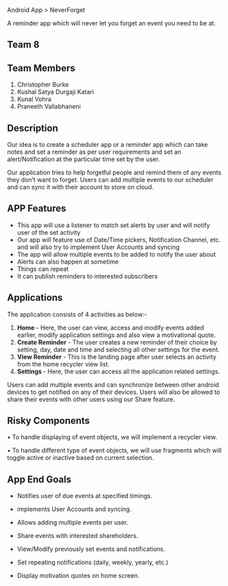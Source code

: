 Android App  > NeverForget




A reminder app which will never let you forget an event you need to be at.
## Team 8
## Team Members
 1. Christopher Burke
 2. Kushal Satya Durgaji Katari
 3. Kunal Vohra
 4. Praneeth Vallabhaneni

 ## Description
Our idea is to create a scheduler app or a reminder app which can take notes and set a reminder as per user requirements and set an alert/Notification at the particular time set by the user.

Our application tries to help forgetful people and remind them of any events they don’t want to forget. Users can add multiple events to our scheduler and can sync it with their account to store on cloud.

## APP Features
-	This app will use a listener to match set alerts by user and will notify user of the set activity
-	Our app will feature use of Date/Time pickers, Notification Channel, etc. and will also try to implement User Accounts and syncing
-	The app will allow multiple events to be added to notify the user about
-	Alerts can also happen at sometime
-	Things can repeat 
-	It can publish reminders to interested subscribers

## Applications
The application consists of 4 activities as below:-
1.	<b> Home </b> - Here, the user can view, access and modify events added earlier, modify application settings and also view a motivational quote. 
2.	<b>Create Reminder</b> - The user creates a new reminder of their choice by setting, day, date and time and selecting all other settings for the event.
3.	<b>View Reminder</b> - This is the landing page after user selects an activity from the home recycler view list.
4.	<b>Settings </b> - Here, the user can access all the application related settings.

Users can add multiple events and can synchronize between other android devices to get notified on any of their devices. Users will also be allowed to share their events with other users using our Share feature.

## Risky Components
•	To handle displaying of event objects, we will implement a recycler view.

•	To handle different type of event objects, we will use fragments which will toggle active or inactive based on current selection.

## App End Goals

- Notifies user of due events at specified timings.

- implements User Accounts and syncing.

- Allows adding multiple events per user.

- Share events with interested shareholders.

- View/Modify previously set events and notifications.

- Set repeating notifications (daily, weekly, yearly, etc.)

- Display motivation quotes on home screen.

